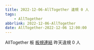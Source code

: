 ```yaml
---
title: 2022-12-06-AllTogether 違規 0 人
tags:
    - AllTogether
abbrlink: 2022-12-06-AllTogether
date: AllTogether-2022-12-06 12:00:00
---
```

AllTogether 板 [板規連結](https://www.ptt.cc/bbs/AllTogether/M.1643211430.A.5FB.html)
昨天違規 0 人
